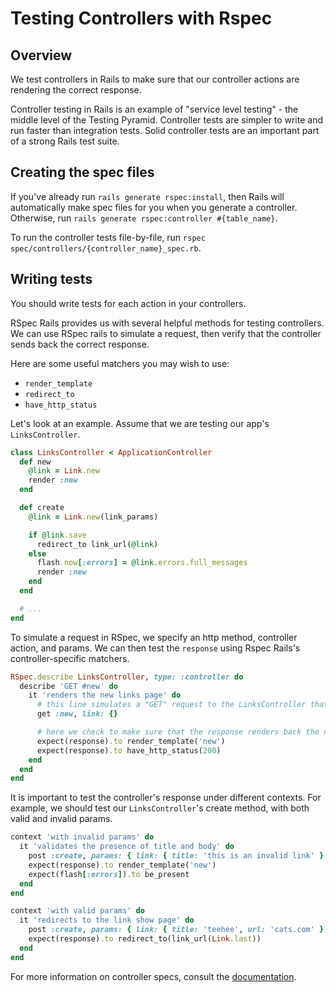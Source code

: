 # Testing Controllers with Rspec

## Overview

We test controllers in Rails to make sure that our controller actions
are rendering the correct response.   

Controller testing in Rails is an example of "service level testing" -
the middle level of the Testing Pyramid. Controller tests are simpler to
write and run faster than integration tests. Solid controller tests are
an important part of a strong Rails test suite.

## Creating the spec files

If you've already run `rails generate rspec:install`, then Rails will
automatically make spec files for you when you generate a controller.
Otherwise, run `rails generate rspec:controller #{table_name}`.

To run the controller tests file-by-file, run `rspec
spec/controllers/{controller_name}_spec.rb`.

## Writing tests

You should write tests for each action in your controllers.

RSpec Rails provides us with several helpful methods for testing
controllers. We can use RSpec rails to simulate a request, then verify
that the controller sends back the correct response.

Here are some useful matchers you may wish to use:
* `render_template`
* `redirect_to`
* `have_http_status`

Let's look at an example. Assume that we are testing our app's
`LinksController`.

```ruby
class LinksController < ApplicationController
  def new
    @link = Link.new
    render :new
  end

  def create
    @link = Link.new(link_params)

    if @link.save
      redirect_to link_url(@link)
    else
      flash.now[:errors] = @link.errors.full_messages
      render :new
    end
  end

  # ...
end
```

To simulate a request in RSpec, we specify an http method, controller
action, and params. We can then test the `response` using Rspec Rails's
controller-specific matchers.

```ruby
RSpec.describe LinksController, type: :controller do
  describe 'GET #new' do
    it 'renders the new links page' do
      # this line simulates a "GET" request to the LinksController that hits the #new method, passing in `{link: {}}` as params.
      get :new, link: {}

      # here we check to make sure that the response renders back the new template
      expect(response).to render_template('new')
      expect(response).to have_http_status(200)
    end
  end
end
```

It is important to test the controller's response under different
contexts. For example, we should test our `LinksController`'s create
method, with both valid and invalid params.

```ruby
context 'with invalid params' do
  it 'validates the presence of title and body' do
    post :create, params: { link: { title: 'this is an invalid link' } }
    expect(response).to render_template('new')
    expect(flash[:errors]).to be_present
  end
end

context 'with valid params' do
  it 'redirects to the link show page' do
    post :create, params: { link: { title: 'teehee', url: 'cats.com' } }
    expect(response).to redirect_to(link_url(Link.last))
  end
end
```

For more information on controller specs, consult the
[documentation][rspec-controller-docs].

[rspec-controller-docs]: https://www.relishapp.com/rspec/rspec-rails/docs/controller-specs
